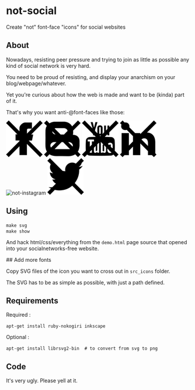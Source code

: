 # not-social

Create "not" font-face "icons" for social websites

## About

Nowadays, resisting peer pressure and trying to join as little as possible any kind of social network is very hard.

You need to be proud of resisting, and display your anarchism on your blog/webpage/whatever.

Yet you're curious about how the web is made and want to be (kinda) part of it.

That's why you want anti-@font-faces like those:

![not-facebook](https://raw.githubusercontent.com/conchyliculture/not-social/master/build/png/not-facebooksvg.png)
![not-blogger](https://raw.githubusercontent.com/conchyliculture/not-social/master/build/png/not-blogger.png)
![not-youtube](https://raw.githubusercontent.com/conchyliculture/not-social/master/build/png/not-youtube.png)
![not-linkedin](https://raw.githubusercontent.com/conchyliculture/not-social/master/build/png/not-linkedin.png)
![not-instagram](https://raw.githubusercontent.com/conchyliculture/not-social/master/build/png/not-instagram.png)
![not-twitter](https://raw.githubusercontent.com/conchyliculture/not-social/master/build/png/not-twitter-bird.png)

## Using

    make svg
    make show

And hack html/css/everything from the `demo.html` page source that opened into your socialnetworks-free website.

## Add more fonts

Copy SVG files of the icon you want to cross out in `src_icons` folder.

The SVG has to be as simple as possible, with just a path defined.

## Requirements

Required : 

    apt-get install ruby-nokogiri inkscape 

Optional :

    apt-get install librsvg2-bin  # to convert from svg to png

## Code

It's very ugly. Please yell at it.

